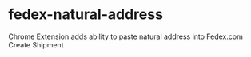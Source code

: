 fedex-natural-address
=====================

Chrome Extension adds ability to paste natural address into Fedex.com Create Shipment
